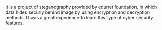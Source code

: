 It is a project of steganography provided by edunet foundation, In which data hides securly behind image by using encryption and decryption methods.
It was a great experience to learn this type of cyber security features. 
